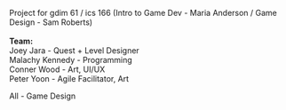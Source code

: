 Project for gdim 61 / ics 166 (Intro to Game Dev - Maria Anderson / Game Design - Sam Roberts)
<br>
</br>
**Team:**
\
Joey Jara - Quest + Level Designer
\
Malachy Kennedy - Programming
\
Conner Wood - Art, UI/UX
\
Peter Yoon - Agile Facilitator, Art

All - Game Design
